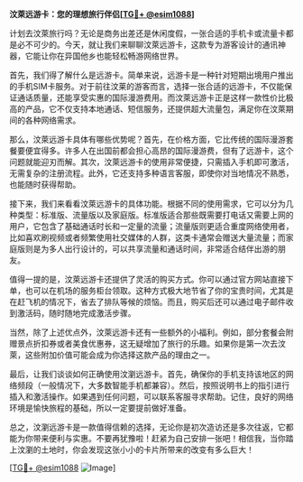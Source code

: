 **汶萊远游卡：您的理想旅行伴侣[[TG💪+ @esim1088](https://t.me/s/esim1088)]**

计划去汶萊旅行吗？无论是商务出差还是休闲度假，一张合适的手机卡或流量卡都是必不可少的。今天，就让我们来聊聊汶萊远游卡，这款专为游客设计的通讯神器，它能让你在异国他乡也能轻松畅游网络世界。

首先，我们得了解什么是远游卡。简单来说，远游卡是一种针对短期出境用户推出的手机SIM卡服务。对于前往汶莱的游客而言，选择一张合适的远游卡，不仅能保证通话质量，还能享受实惠的国际漫游费用。而汶萊远游卡正是这样一款性价比极高的产品，它不仅支持本地通话、短信服务，还提供超大流量包，满足你在汶萊期间的各种网络需求。

那么，汶萊远游卡具体有哪些优势呢？首先，在价格方面，它比传统的国际漫游套餐要便宜得多。许多人在出国前都会担心高昂的国际漫游费，但有了远游卡，这个问题就能迎刃而解。其次，汶萊远游卡的使用非常便捷，只需插入手机即可激活，无需复杂的注册流程。此外，它还支持多种语言客服，即使你对当地情况不熟悉，也能随时获得帮助。

接下来，我们来看看汶萊远游卡的具体功能。根据不同的使用需求，它可以分为几种类型：标准版、流量版以及家庭版。标准版适合那些既需要打电话又需要上网的用户，它包含了基础通话时长和一定量的流量；流量版则更适合重度网络使用者，比如喜欢刷视频或者频繁使用社交媒体的人群，这类卡通常会赠送大量流量；而家庭版则是为多人出行设计的，可以共享流量和通话时间，非常适合结伴出游的朋友。

值得一提的是，汶萊远游卡还提供了灵活的购买方式。你可以通过官方网站直接下单，也可以在机场的服务柜台领取。这种方式极大地节省了你的宝贵时间，尤其是在赶飞机的情况下，省去了排队等候的烦恼。而且，购买后还可以通过电子邮件收到激活码，随时随地完成激活步骤。

当然，除了上述优点外，汶萊远游卡还有一些额外的小福利。例如，部分套餐会附赠景点折扣券或者美食优惠券，这无疑增加了旅行的乐趣。如果你是第一次去汶萊，这些附加价值可能会成为你选择这款产品的理由之一。

最后，让我们谈谈如何正确使用汶瀏远游卡。首先，确保你的手机支持该地区的网络频段（一般情况下，大多数智能手机都兼容）。然后，按照说明书上的指引进行插入和激活操作。如果遇到任何问题，可以联系客服寻求帮助。记住，良好的网络环境是愉快旅程的基础，所以一定要提前做好准备。

总之，汶瀏远游卡是一款值得信赖的选择，无论你是初次造访还是多次往返，它都能为你带来便利与实惠。不要再犹豫啦！赶紧为自己安排一张吧！相信我，当你踏上汶瀏的土地时，你会发现这张小小的卡片所带来的改变有多么巨大！

[[TG💪+ @esim1088](https://t.me/s/esim1088) ![Image](https://i.postimg.cc/4NQfJmqS/Snipaste-2025-05-13-00-14-12.png)]